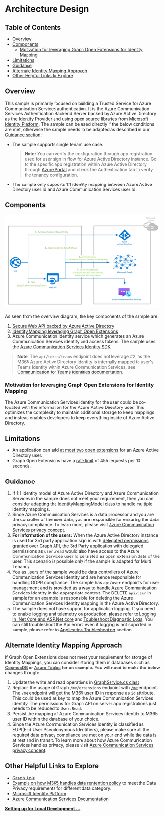 # Architecture Design

## Table of Contents

- [Overview](#overview)
- [Components](#components)
  - [Motivation for leveraging Graph Open Extensions for Identity Mapping](#motivation-for-leveraging-graph-open-extensions-for-identity-mapping)
- [Limitations](#limitations)
- [Guidance](#guidance)
- [Alternate Identity Mapping Approach](#alternate-identity-mapping-approach)
- [Other Helpful Links to Explore](#other-helpful-links-to-explore)

## Overview
This sample is primarily focused on building a Trusted Service for Azure Communication Services authentication. It is the Azure Communication Services Authentication Backend Server backed by Azure Active Directory as the Identity Provider and using open source libraries from [Microsoft Identity Platform](https://docs.microsoft.com/azure/active-directory/develop/v2-overview). The sample can be used directly if the below conditions are met, otherwise the sample needs to be adapted as described in our [Guidance section](#guidance):
- The sample supports single tenant use case. 
  >**Note:** You can verify the configuration through app registration used for user sign in flow for Azure Active Directory instance. Go to the specific app registration within Azure Active Directory through [Azure Portal](https://portal.azure.com/) and check the Authentication tab to verify the tenancy configuration.

- The sample only supports 1:1 identity mapping between Azure Active Directory user Id and Azure Communication Services user Id.

## Components
![Diagram](../images/ACS-Authentication-Server-Sample_Overview-Flow.png)

As seen from the overview diagram, the key components of the sample are:
1. [Secure Web API backed by Azure Active Directory](./secured-web-api-design.md)
2. [Identity Mapping leveraging Graph Open Extensions](./identity-mapping-design-graph-open-extensions.md)
3. Azure Communication Identity service which generates an Azure Communication Services identity and access tokens. The sample uses the [Azure Communication Services Identity SDK](https://docs.microsoft.com/azure/communication-services/concepts/sdk-options#sdks). 
>**Note:** The `api/token/teams` endpoint does not leverage #2, as the M365 Azure Active Directory Identity is internally mapped to user's Teams Identity within Azure Communication Services, see [Communication for Teams identities documentation](https://docs.microsoft.com/azure/communication-services/concepts/teams-endpoint).

### Motivation for leveraging Graph Open Extensions for Identity Mapping
The Azure Communication Services identity for the user could be co-located with the information for the Azure Active Directory user. This optimizes the complexity to maintain additional storage to keep mappings and instead enables developers to keep everything inside of Azure Active Directory.

## Limitations
- An application can add [at most two open extensions](https://docs.microsoft.com/graph/extensibility-overview#open-extension-limits) for an Azure Active Directory user. 
- Graph Open Extensions have a [rate limit](https://docs.microsoft.com/graph/throttling#open-and-schema-extensions-service-limits) of 455 requests per 10 seconds. 

## Guidance
1. If 1:1 identity model of Azure Active Directory and Azure Communication Services in the sample does not meet your requirement, then you can consider adapting the [IdentityMappingModel class](https://github.com/Azure-Samples/communication-services-authentication-hero-csharp/blob/main/src/Models/IdentityMappingModel.cs) to handle multiple identity mappings.
2. Since Azure Communication Services is a data processor and you are the controller of the user data, you are responsible for ensuring the data privacy compliance. To learn more, please visit [Azure Communication Services privacy concept](https://docs.microsoft.com/azure/communication-services/concepts/privacy).
3. **For information of the users:** When the Azure Active Directory instance is used for 3rd party application sign in with [delegated permissions granted over Graph API](https://docs.microsoft.com/graph/auth/auth-concepts#delegated-and-application-permissions), the 3rd Party application with delegated permissions as `user.read` would also have access to the Azure Communication Services user Id persisted as open extension data of the user. This scenario is possible only if the sample is adapted for Multi Tenancy.
4. You as users of the sample would be data controllers of Azure Communication Services Identity and are hence responsible for handling GDPR compliance. The sample has `api/user` endpoints for user management and is provided as a way to handle Azure Communication Services Identity in the appropriate context. The DELETE `api/user` in sample for an example is responsible for deleting the Azure Communication Services Identity mapping in the Azure Active Directory.
5. The sample does not have support for application logging. If you need to enable logging and telemetry on production, please refer to [Logging in .Net Core and ASP.Net core](https://docs.microsoft.com/aspnet/core/fundamentals/logging/?view=aspnetcore-6.0) and [Toubleshoot Diagnostic Logs](https://docs.microsoft.com/azure/app-service/troubleshoot-diagnostic-logs). You can still troubleshoot the Api errors even if logging is not suported in sample, please refer to [Application Toubleshooting](../../README.md#application-troubleshooting) section.

## Alternate Identity Mapping Approach
If Graph Open Extensions does not meet your requirement for storage of Identity Mappings, you can consider storing them in databases such as [CosmosDB](https://docs.microsoft.com/azure/cosmos-db/) or [Azure Tables](https://docs.microsoft.com/azure/storage/tables/) for an example. You will need to make the below changes though:

1. Update the write and read operations in [GraphService.cs class](https://github.com/Azure-Samples/communication-services-authentication-hero-csharp/blob/main/src/Services/GraphService.cs)
2. Replace the usage of Graph `/me/extensions` endpoint with [`/me`](https://docs.microsoft.com/graph/api/resources/users?view=graph-rest-1.0) endpoint. The `/me` endpoint will get the M365 user ID in response as `id` attribute. This could be used as key to map the Azure Communication Services identity. The permissions for Graph API on server app registrations just needs to be reduced to `User.Read`.
3. Persist the mapping of Azure Communication Services identity to M365 user ID within the database of your choice.
4. Since the Azure Communication Services Identity is classified as EUPI(End User Pseudonymous Identifiers), please make sure all the required data privacy compliance are met on your end while the data is at rest and in transit. To learn more about how Azure Communication Services handles privacy, please visit [Azure Communication Services privacy concept](https://docs.microsoft.com/azure/communication-services/concepts/privacy).

## Other Helpful Links to Explore
- [Graph Apis](https://docs.microsoft.com/graph/use-the-api)
- [Example on how M365 handles data rentention policy](https://docs.microsoft.com/compliance/assurance/assurance-data-retention-deletion-and-destruction-overview#data-retention) to meet the Data Privacy requirements for different data category.
- [Microsoft Identity Platform](https://docs.microsoft.com/azure/active-directory/develop/v2-overview)
- [Azure Communication Services Documentation](https://docs.microsoft.com/azure/communication-services/)


**[Setting up for Local Development ...](<../deployment-guides/deploy-locally.md>)**
